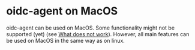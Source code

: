 # oidc-agent on MacOS

oidc-agent can be used on MacOS. Some functionality might not be supported
(yet) (see [What does not work](state.md#what-does-not-work)). However, all main features can be used on MacOS in the same way as on
linux.
